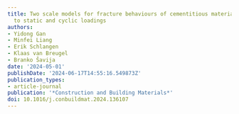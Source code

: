 ```yaml
---
title: Two scale models for fracture behaviours of cementitious materials subjected
  to static and cyclic loadings
authors:
- Yidong Gan
- Minfei Liang
- Erik Schlangen
- Klaas van Breugel
- Branko Šavija
date: '2024-05-01'
publishDate: '2024-06-17T14:55:16.549873Z'
publication_types:
- article-journal
publication: '*Construction and Building Materials*'
doi: 10.1016/j.conbuildmat.2024.136107
---
```

